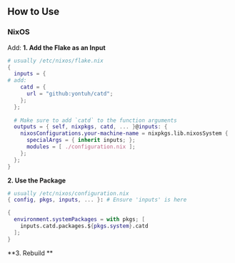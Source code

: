 ## How to Use
### NixOS
Add:
**1. Add the Flake as an Input**

```nix
# usually /etc/nixos/flake.nix
{
  inputs = {
# add:
    catd = {
      url = "github:yontuh/catd";
    };
  };
  
  # Make sure to add `catd` to the function arguments
  outputs = { self, nixpkgs, catd, ... }@inputs: {
    nixosConfigurations.your-machine-name = nixpkgs.lib.nixosSystem {
      specialArgs = { inherit inputs; }; 
      modules = [ ./configuration.nix ];
    };
  };
}
```

**2. Use the Package**

```nix
# usually /etc/nixos/configuration.nix
{ config, pkgs, inputs, ... }: # Ensure 'inputs' is here

{
  environment.systemPackages = with pkgs; [
    inputs.catd.packages.${pkgs.system}.catd
  ];
}
```

**3. Rebuild **

